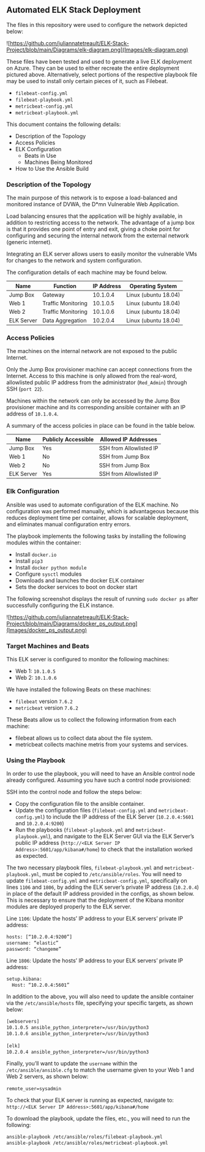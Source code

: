 ## Automated ELK Stack Deployment

The files in this repository were used to configure the network depicted below:

![https://github.com/juliannatetreault/ELK-Stack-Project/blob/main/Diagrams/elk-diagram.png](Images/elk-diagram.png)

These files have been tested and used to generate a live ELK deployment on Azure. They can be used to either recreate the entire deployment pictured above. Alternatively, select portions of the respective playbook file may be used to install only certain pieces of it, such as Filebeat.

  - `filebeat-config.yml`
  - `filebeat-playbook.yml`
  - `metricbeat-config.yml`
  - `metricbeat-playbook.yml`

This document contains the following details:
- Description of the Topology
- Access Policies
- ELK Configuration
  - Beats in Use
  - Machines Being Monitored
- How to Use the Ansible Build


### Description of the Topology

The main purpose of this network is to expose a load-balanced and monitored instance of DVWA, the D*mn Vulnerable Web Application.

Load balancing ensures that the application will be highly available, in addition to restricting access to the network. The advantage of a jump box is that it provides one point of entry and exit, giving a choke point for configuring and securing the internal network from the external network (generic internet).

Integrating an ELK server allows users to easily monitor the vulnerable VMs for changes to the network and system configuration.

The configuration details of each machine may be found below.



| Name       | Function                  | IP Address | Operating System     |
|------------|---------------------------|------------|----------------------|
| Jump Box   | Gateway                   | 10.1.0.4   | Linux (ubuntu 18.04) |
| Web 1       | Traffic Monitoring       | 10.1.0.5   | Linux (ubuntu 18.04) |
| Web 2       | Traffic Monitoring       | 10.1.0.6   | Linux (ubuntu 18.04) |
| ELK Server | Data Aggregation          | 10.2.0.4   | Linux (ubuntu 18.04) |

### Access Policies

The machines on the internal network are not exposed to the public Internet. 

Only the Jump Box provisioner machine can accept connections from the Internet. Access to this machine is only allowed from the real-word, allowlisted public IP address from the administrator (`Red_Admin`) through SSH (`port 22`).

Machines within the network can only be accessed by the Jump Box provisioner machine and its corresponding ansible container with an IP address of `10.1.0.4`.

A summary of the access policies in place can be found in the table below.

| Name       | Publicly Accessible | Allowed IP Addresses    |
|------------|---------------------|-------------------------|
| Jump Box   | Yes                 | SSH from Allowlisted IP |
| Web 1      | No                  | SSH from Jump Box       |
| Web 2      | No                  | SSH from Jump Box       |
| ELK Server | Yes                 | SSH from Allowlisted IP |


### Elk Configuration

Ansible was used to automate configuration of the ELK machine. No configuration was performed manually, which is advantageous because this reduces deployment time per container, allows for scalable deployment, and eliminates manual configuration entry errors.

The playbook implements the following tasks by installing the following modules within the container:
- Install `docker.io`
- Install `pip3`
- Install `docker python module` 
- Configure `sysctl` modules
- Downloads and launches the docker ELK container
- Sets the docker services to boot on docker start

The following screenshot displays the result of running `sudo docker ps` after successfully configuring the ELK instance.

![https://github.com/juliannatetreault/ELK-Stack-Project/blob/main/Diagrams/docker_ps_output.png](Images/docker_ps_output.png)

### Target Machines and Beats

This ELK server is configured to monitor the following machines:
- Web 1: `10.1.0.5`
- Web 2: `10.1.0.6`

We have installed the following Beats on these machines:
- `filebeat` version `7.6.2`
- `metricbeat` version `7.6.2`

These Beats allow us to collect the following information from each machine:
- filebeat allows us to collect data about the file system.
- metricbeat collects machine metris from your systems and services.

### Using the Playbook

In order to use the playbook, you will need to have an Ansible control node already configured. Assuming you have such a control node provisioned: 

SSH into the control node and follow the steps below:
- Copy the configuration file to the ansible container.
- Update the configuration files (`filebeat-config.yml` and `metricbeat-config.yml`) to include the IP address of the ELK Server (`10.2.0.4:5601` and `10.2.0.4:9200`)
- Run the playbooks (`filebeat-playbook.yml` and `metricbeat-playbook.yml`), and navigate to the ELK Server GUI via the ELK Server’s public IP address (`http://<ELK Server IP Address>:5601/app/kibana#/home`) to check that the installation worked as expected.

The two necessary playbook files, `filebeat-playbook.yml` and `metricbeat-playbook.yml`, must be copied to `/etc/ansible/roles`.
You will need to update `filebeat-config.yml` and `metricbeat-config.yml`, specifically on lines `1106` and `1806`, by adding the ELK server’s private IP address (`10.2.0.4`) in place of the default IP address provided in the configs, as shown below. This is necessary to ensure that the deployment of the Kibana monitor modules are deployed properly to the ELK server.

Line `1106`: Update the hosts’ IP address to your ELK servers’ private IP address:

```
hosts: [“10.2.0.4:9200”]
username: “elastic”
password: “changeme”
```

Line `1806`: Update the hosts’ IP address to your ELK servers’ private IP address:

```
setup.kibana:
  Host: “10.2.0.4:5601”
```
 
In addition to the above, you will also need to update the ansible container via the `/etc/ansible/hosts` file, specifying your specific targets, as shown below:

```
[webservers]
10.1.0.5 ansible_python_interpreter=/usr/bin/python3
10.1.0.6 ansible_python_interpreter=/usr/bin/python3

[elk]
10.2.0.4 ansible_python_interpreter=/usr/bin/python3
```

Finally, you’ll want to update the `username` within the `/etc/ansible/ansible.cfg` to match the username given to your Web 1 and Web 2 servers, as shown below:

`remote_user=sysadmin`
    
To check that your ELK server is running as expected, navigate to:
`http://<ELK Server IP Address>:5601/app/kibana#/home`

To download the playbook, update the files, etc., you will need to run the following:
```
ansible-playbook /etc/ansible/roles/filebeat-playbook.yml
ansible-playbook /etc/ansible/roles/metricbeat-playbook.yml
```
